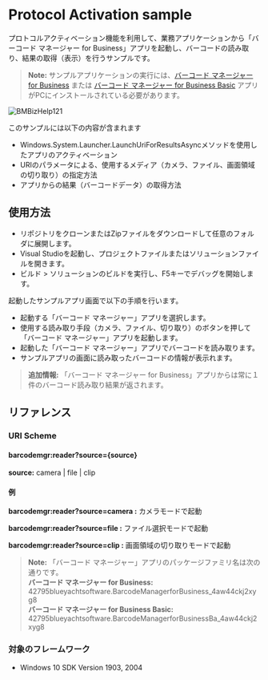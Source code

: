 # Protocol Activation sample

プロトコルアクティベーション機能を利用して、業務アプリケーションから「バーコード マネージャー for Business」アプリを起動し、バーコードの読み取り、結果の取得（表示）を行うサンプルです。
> **Note:** サンプルアプリケーションの実行には、[バーコード マネージャー for Business](https://www.microsoft.com/store/apps/9PF2KPXK63NM) または
> [バーコード マネージャー for Business Basic](https://www.microsoft.com/store/apps/9N15FGRXW88B) アプリがPCにインストールされている必要があります。 

![BMBizHelp121](https://user-images.githubusercontent.com/29191374/111261560-ff6bb600-8665-11eb-9e8d-0a18e3af0e90.png)

このサンプルには以下の内容が含まれます
* Windows.System.Launcher.LaunchUriForResultsAsyncメソッドを使用したアプリのアクティベーション
* URIのパラメータによる、使用するメディア（カメラ、ファイル、画面領域の切り取り）の指定方法
* アプリからの結果（バーコードデータ）の取得方法

## 使用方法
* リポジトリをクローンまたはZipファイルをダウンロードして任意のフォルダに展開します。
* Visual Studioを起動し、プロジェクトファイルまたはソリューションファイルを開きます。
* ビルド > ソリューションのビルドを実行し、F5キーでデバッグを開始します。

起動したサンプルアプリ画面で以下の手順を行います。
* 起動する「バーコード マネージャー」アプリを選択します。
* 使用する読み取り手段（カメラ、ファイル、切り取り）のボタンを押して「バーコード マネージャー」アプリを起動します。
* 起動した「バーコード マネージャー」アプリでバーコードを読み取ります。
* サンプルアプリの画面に読み取ったバーコードの情報が表示れます。

> **追加情報:** 「バーコード マネージャー for Business」アプリからは常に１件のバーコード読み取り結果が返されます。 

## リファレンス
### URI Scheme
#### barcodemgr:reader?source={source} 
**source:** camera | file | clip

#### 例
**barcodemgr:reader?source=camera :** カメラモードで起動

**barcodemgr:reader?source=file :** ファイル選択モードで起動

**barcodemgr:reader?source=clip :** 画面領域の切り取りモードで起動 

> **Note:** 「バーコード マネージャー」アプリのパッケージファミリ名は次の通りです。  
>**バーコード マネージャー for Business:** 42795blueyachtsoftware.BarcodeManagerforBusiness_4aw44ckj2xyg8  
>**バーコード マネージャー for Business Basic:** 42795blueyachtsoftware.BarcodeManagerforBusinessBa_4aw44ckj2xyg8
  
### 対象のフレームワーク
* Windows 10 SDK Version 1903, 2004
